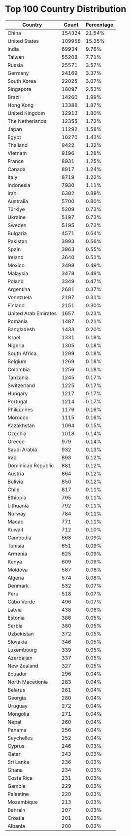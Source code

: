 # Top 100 Country Distribution
| Country | Count | Percentage |
|----|----|----|
| China | 154324 | 21.54% |
| United States | 109958 | 15.35% |
| India | 69934 | 9.76% |
| Taiwan | 55208 | 7.71% |
| Russia | 25571 | 3.57% |
| Germany | 24169 | 3.37% |
| South Korea | 22025 | 3.07% |
| Singapore | 18097 | 2.53% |
| Brazil | 14260 | 1.99% |
| Hong Kong | 13388 | 1.87% |
| United Kingdom | 12913 | 1.80% |
| The Netherlands | 12355 | 1.72% |
| Japan | 11292 | 1.58% |
| Egypt | 10270 | 1.43% |
| Thailand | 9422 | 1.32% |
| Vietnam | 9196 | 1.28% |
| France | 8931 | 1.25% |
| Canada | 8917 | 1.24% |
| Italy | 8719 | 1.22% |
| Indonesia | 7930 | 1.11% |
| Iran | 6382 | 0.89% |
| Australia | 5700 | 0.80% |
| Türkiye | 5209 | 0.73% |
| Ukraine | 5197 | 0.73% |
| Sweden | 5195 | 0.73% |
| Bulgaria | 4571 | 0.64% |
| Pakistan | 3993 | 0.56% |
| Spain | 3963 | 0.55% |
| Ireland | 3640 | 0.51% |
| Mexico | 3498 | 0.49% |
| Malaysia | 3478 | 0.49% |
| Poland | 3349 | 0.47% |
| Argentina | 2681 | 0.37% |
| Venezuela | 2197 | 0.31% |
| Finland | 2151 | 0.30% |
| United Arab Emirates | 1657 | 0.23% |
| Romania | 1487 | 0.21% |
| Bangladesh | 1433 | 0.20% |
| Israel | 1331 | 0.19% |
| Nigeria | 1305 | 0.18% |
| South Africa | 1299 | 0.18% |
| Belgium | 1269 | 0.18% |
| Colombia | 1256 | 0.18% |
| Tanzania | 1245 | 0.17% |
| Switzerland | 1225 | 0.17% |
| Hungary | 1217 | 0.17% |
| Portugal | 1214 | 0.17% |
| Philippines | 1176 | 0.16% |
| Morocco | 1115 | 0.16% |
| Kazakhstan | 1094 | 0.15% |
| Czechia | 1018 | 0.14% |
| Greece | 979 | 0.14% |
| Saudi Arabia | 932 | 0.13% |
| Iraq | 893 | 0.12% |
| Dominican Republic | 881 | 0.12% |
| Austria | 864 | 0.12% |
| Bolivia | 850 | 0.12% |
| Chile | 817 | 0.11% |
| Ethiopia | 795 | 0.11% |
| Lithuania | 792 | 0.11% |
| Norway | 784 | 0.11% |
| Macao | 771 | 0.11% |
| Kuwait | 712 | 0.10% |
| Cambodia | 668 | 0.09% |
| Tunisia | 651 | 0.09% |
| Armenia | 625 | 0.09% |
| Kenya | 609 | 0.09% |
| Moldova | 587 | 0.08% |
| Algeria | 574 | 0.08% |
| Denmark | 532 | 0.07% |
| Peru | 518 | 0.07% |
| Cabo Verde | 496 | 0.07% |
| Latvia | 438 | 0.06% |
| Estonia | 386 | 0.05% |
| Serbia | 380 | 0.05% |
| Uzbekistan | 372 | 0.05% |
| Slovakia | 346 | 0.05% |
| Luxembourg | 339 | 0.05% |
| Azerbaijan | 337 | 0.05% |
| New Zealand | 327 | 0.05% |
| Ecuador | 296 | 0.04% |
| North Macedonia | 283 | 0.04% |
| Belarus | 281 | 0.04% |
| Georgia | 280 | 0.04% |
| Uruguay | 272 | 0.04% |
| Mongolia | 271 | 0.04% |
| Nepal | 260 | 0.04% |
| Panama | 256 | 0.04% |
| Seychelles | 252 | 0.04% |
| Cyprus | 246 | 0.03% |
| Qatar | 243 | 0.03% |
| Sri Lanka | 236 | 0.03% |
| Ghana | 234 | 0.03% |
| Costa Rica | 231 | 0.03% |
| Gambia | 229 | 0.03% |
| Palestine | 220 | 0.03% |
| Mozambique | 213 | 0.03% |
| Bahrain | 207 | 0.03% |
| Croatia | 201 | 0.03% |
| Albania | 200 | 0.03% |
